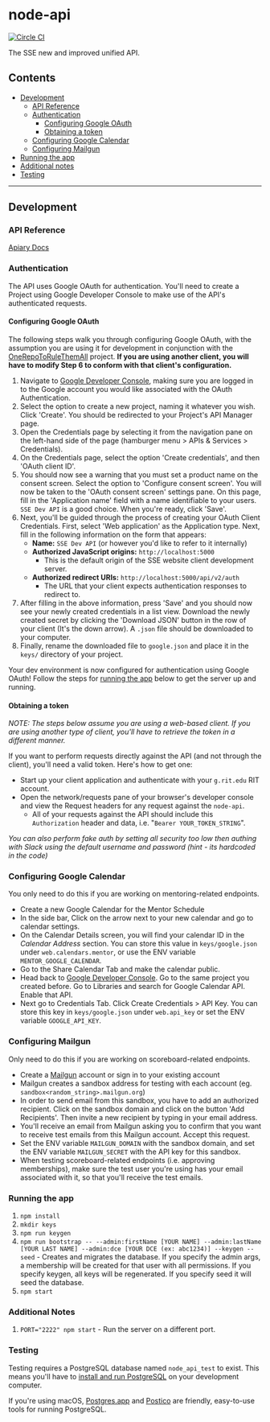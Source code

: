 # node-api

[![Circle CI](https://circleci.com/gh/rit-sse/node-api.svg?style=svg&circle-token=50819f36da32c91bfd2df83ccae75175c0ff9a6e)](https://circleci.com/gh/rit-sse/node-api)

The SSE new and improved unified API.

## Contents
* [Development](#development)
  * [API Reference](#api-reference)
  * [Authentication](#authentication)
    * [Configuring Google OAuth](#configuring-google-oauth)
    * [Obtaining a token](#obtaining-a-token)
  * [Configuring Google Calendar](#configuring-google-calendar)
  * [Configuring Mailgun](#configuring-mailgun)
* [Running the app](#running-the-app)
* [Additional notes](#additional-notes)
* [Testing](#testing)
---
## Development

### API Reference
[Apiary Docs](http://docs.sse.apiary.io)

### Authentication
The API uses Google OAuth for authentication. You'll need to create a Project using Google Developer Console to make use of the API's authenticated requests.

#### Configuring Google OAuth
The following steps walk you through configuring Google OAuth, with the assumption you are using it for development in conjunction with the [OneRepoToRuleThemAll](https://github.com/rit-sse/OneRepoToRuleThemAll) project. **If you are using another client, you will have to modify Step 6 to conform with that client's configuration.**

1. Navigate to [Google Developer Console](https://console.developers.google.com/project), making sure you are logged in to the Google account you would like associated with the OAuth Authentication.
2. Select the option to create a new project, naming it whatever you wish. Click 'Create'. You should be redirected to your Project's API Manager page.
3. Open the Credentials page by selecting it from the navigation pane on the left-hand side of the page (hamburger menu > APIs & Services > Credentials).
4. On the Credentials page, select the option 'Create credentials', and then 'OAuth client ID'.
5. You should now see a warning that you must set a product name on the consent screen. Select the option to 'Configure consent screen'. You will now be taken to the 'OAuth consent screen' settings pane. On this page, fill in the 'Application name' field with a name identifiable to your users. `SSE Dev API` is a good choice. When you're ready, click 'Save'.
6. Next, you'll be guided through the process of creating your OAuth Client Credentials. First, select 'Web application' as the Application type. Next, fill in the following information on the form that appears:
    - **Name:** `SSE Dev API` (or however you'd like to refer to it internally)
    - **Authorized JavaScript origins:** `http://localhost:5000`
        - This is the default origin of the SSE website client development server.
    - **Authorized redirect URIs:** `http://localhost:5000/api/v2/auth`
        - The URL that your client expects authentication responses to redirect to.
7. After filling in the above information, press 'Save' and you should now see your newly created credentials in a list view. Download the newly created secret by clicking the 'Download JSON' button in the row of your client (It's the down arrow). A `.json` file should be downloaded to your computer.
8. Finally, rename the downloaded file to `google.json` and place it in the `keys/` directory of your project.

Your dev environment is now configured for authentication using Google OAuth! Follow the steps for [running the app](#running-the-app) below to get the server up and running.


#### Obtaining a token
*NOTE: The steps below assume you are using a web-based client. If you are using another type of client, you'll have to retrieve the token in a different manner.*

If you want to perform requests directly against the API (and not through the client), you'll need a valid token. Here's how to get one:
* Start up your client application and authenticate with your `g.rit.edu` RIT account.
* Open the network/requests pane of your browser's developer console and view the Request headers for any request against the `node-api`.
  * All of your requests against the API should include this `Authorization` header and data, i.e.&nbsp;"`Bearer YOUR_TOKEN_STRING`".

*You can also perform fake auth by setting all security too low then authing with Slack using the default username and password (hint - its hardcoded in the code)*


### Configuring Google Calendar
You only need to do this if you are working on mentoring-related endpoints.

* Create a new Google Calendar for the Mentor Schedule
* In the side bar, Click on the arrow next to your new calendar and go to calendar settings.
* On the Calendar Details screen, you will find your calendar ID in the *Calendar Address* section. You can store this value in `keys/google.json` under `web.calendars.mentor`, or use the ENV variable `MENTOR_GOOGLE_CALENDAR`.
* Go to the Share Calendar Tab and make the calendar public.
* Head back to [Google Developer Console](https://console.developers.google.com/apis/library). Go to the same project you created before. Go to Libraries and search for Google Calendar API. Enable that API.
* Next go to Credentials Tab. Click Create Credentials > API Key. You can store this key in `keys/google.json` under `web.api_key` or set the ENV variable `GOOGLE_API_KEY`.

### Configuring Mailgun
Only need to do this if you are working on scoreboard-related endpoints.

* Create a [Mailgun](https://www.mailgun.com/) account or sign in to your existing account
* Mailgun creates a sandbox address for testing with each account (eg. `sandbox<random_string>.mailgun.org`)
* In order to send email from this sandbox, you have to add an authorized recipient. Click on the sandbox domain and click on the button 'Add Recipients'. Then invite a new recipient by typing in your email address.
* You'll receive an email from Mailgun asking you to confirm that you want to receive test emails from this Mailgun account. Accept this request.
* Set the ENV variable `MAILGUN_DOMAIN` with the sandbox domain, and set the ENV variable `MAILGUN_SECRET` with the API key for this sandbox.
* When testing scoreboard-related endpoints (i.e. approving memberships), make sure the test user you're using has your email associated with it, so that you'll receive the test emails.

### Running the app
1. `npm install`
2. `mkdir keys`
3. `npm run keygen`
4. `npm run bootstrap -- --admin:firstName [YOUR NAME] --admin:lastName [YOUR LAST NAME] --admin:dce [YOUR DCE (ex: abc1234)] --keygen --seed` - Creates and migrates the database. If you specify the admin args, a membership will be created for that
user with all permissions. If you specify keygen, all keys will be regenerated.
If you specify seed it will seed the database.
5. `npm start`

### Additional Notes
1. `PORT="2222" npm start` - Run the server on a different port.

### Testing
Testing requires a PostgreSQL database named `node_api_test` to exist. This means you'll have to [install and run PostgreSQL](https://www.postgresql.org/download/) on your development computer.

If you're using macOS, [Postgres.app](https://postgresapp.com) and [Postico](https://eggerapps.at/postico) are friendly, easy-to-use tools for running PostgreSQL.
